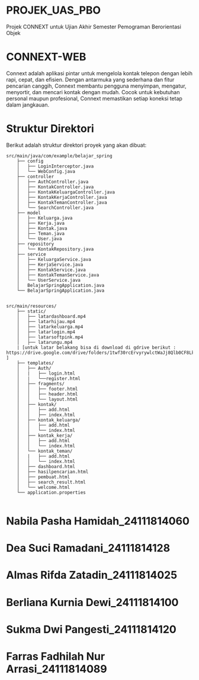 # PROJEK_UAS_PBO
Projek CONNEXT untuk Ujian Akhir Semester Pemograman Berorientasi Objek

# CONNEXT-WEB
Connext adalah aplikasi pintar untuk mengelola kontak telepon dengan lebih rapi, cepat, dan efisien. Dengan antarmuka yang sederhana dan fitur pencarian canggih, Connext membantu pengguna menyimpan, mengatur, menyortir, dan mencari kontak dengan mudah. Cocok untuk kebutuhan personal maupun profesional, Connext memastikan setiap koneksi tetap dalam jangkauan.

# Struktur Direktori
Berikut adalah struktur direktori proyek yang akan dibuat:

```plaintext
src/main/java/com/example/belajar_spring
    ├── config
    │   ├── LoginInterceptor.java
    │   └── WebConfig.java
    ├── controller
    │   ├── AuthController.java
    │   ├── KontakController.java
    │   ├── KontakKeluargaController.java
    │   ├── KontakKerjaController.java
    │   ├── KontakTemanController.java
    │   └── SearchController.java
    ├── model
    │   ├── Keluarga.java
    │   ├── Kerja.java
    │   ├── Kontak.java
    │   ├── Teman.java
    │   └── User.java
    ├── repository
    │   └── KontakRepository.java
    ├── service
    │   ├── KeluargaService.java
    │   ├── KerjaService.java
    │   ├── KontakService.java
    │   ├── KontakTemanService.java
    │   └── UserService.java
    │   BelajarSpringApplication.java
    └── BelajarSpringApplication.java


src/main/resources/
    ├── static/
    │   ├── latardashboard.mp4
    │   ├── latarhijau.mp4
    │   ├── latarkeluarga.mp4
    │   ├── latarlogin.mp4
    │   ├── latarsoftpink.mp4
    │   ├── latarungu.mp4
    | [untuk latar belakang bisa di download di gdrive berikut : https://drive.google.com/drive/folders/1twf30rcErvyrywlctWaJj8Qlb0CF8LkE ]
    ├── templates/
    │   ├── Auth/
    │   |   ├── login.html
    │   |   └──register.html
    │   ├── fragments/
    │   │   ├── footer.html
    │   │   ├── header.html
    │   │   └── layout.html
    │   ├── kontak/
    │   │   ├── add.html
    │   │   ├── index.html
    │   ├── kontak_keluarga/
    │   │   ├── add.html
    │   │   └── index.html
    │   ├── kontak_kerja/
    │   │   ├── add.html
    │   │   └── index.html
    │   └── kontak_teman/
    │   |   ├── add.html
    │   │   └── index.html
    │   ├── dashboard.html
    │   ├── hasilpencarian.html
    │   ├── pembuat.html
    │   ├── search_result.html
    │   └── welcome.html
    └── application.properties


```

# Nabila Pasha Hamidah_24111814060
# Dea Suci Ramadani_24111814128
# Almas Rifda Zatadin_24111814025
# Berliana Kurnia Dewi_24111814100
# Sukma Dwi Pangesti_24111814120
# Farras Fadhilah Nur Arrasi_24111814089





